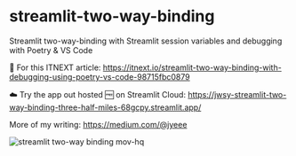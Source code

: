 # streamlit-two-way-binding

Streamlit two-way-binding with Streamlit session variables and debugging with Poetry & VS Code

📰 For this ITNEXT article: <https://itnext.io/streamlit-two-way-binding-with-debugging-using-poetry-vs-code-98715fbc0879>

☁️ Try the app out hosted 🆓 on Streamlit Cloud: <https://jwsy-streamlit-two-way-binding-three-half-miles-68gcpy.streamlit.app/>

More of my writing: <https://medium.com/@jyeee>

![streamlit two-way binding mov-hq](https://github.com/jwsy/streamlit-two-way-binding/assets/446031/1e378503-f689-4013-b1b5-4c36791ff8dd)

